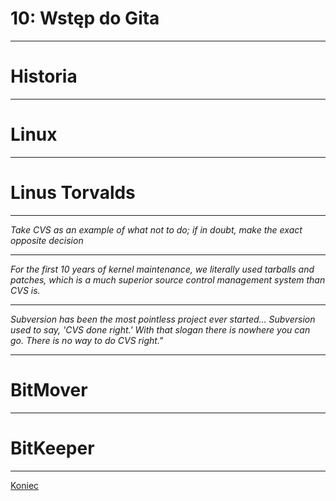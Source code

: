 <!-- .slide: data-background="#eee" -->
# 10: Wstęp do Gita

------
# Historia

------
# Linux

---
# Linus Torvalds

---
*Take CVS as an example of what not to do; if in doubt, make the exact opposite decision*

---
*For the first 10 years of kernel maintenance, we literally used tarballs and patches, which is a much superior source control management system than CVS is.*

---
*Subversion has been the most pointless project ever started... Subversion used to say, 'CVS done right.' With that slogan there is nowhere you can go. There is no way to do CVS right."*

------
# BitMover

---
# BitKeeper

------
[Koniec](./)

